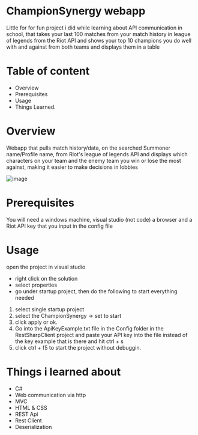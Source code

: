 # ChampionSynergy webapp
Little for for fun project i did while learning about API communication in school, that takes your last 100 matches from your match history in league of legends from the Riot API and shows your top 10 champions you do well with and against from both teams and displays them in a table

# Table of content
- Overview
- Prerequisites 
- Usage
- Things Learned. 

# Overview
Webapp that pulls match history/data, on the searched Summoner name/Profile name, from Riot's league of legends API and displays which characters on your team and the enemy team you win or lose the most against, making it easier to make decisions in lobbies 

![image](https://github.com/IanStroemkjaerJensen/ChampionSynergyApp/assets/82367076/748cc681-61b1-4e9d-a3bc-6ab155553be9)


# Prerequisites 
You will need a windows machine, visual studio (not code) a browser and a Riot API key that you input in the config file

# Usage
open the project in visual studio
- right click on the solution 
- select properties
- go under startup project, then do the following to start everything needed
1) select single startup project 
2) select the ChampionSynergy -> set to start
3) click apply or ok. 
4) Go into the ApiKeyExample.txt file in the Config folder in the RestSharpClient project and paste your API key into the file instead of the key example that is there and hit ctrl + s 
4) click ctrl + f5 to start the project without debuggin. 

# Things i learned about
- C#
- Web communication via http
- MVC
- HTML & CSS
- REST Api
- Rest Client
- Deserialization
